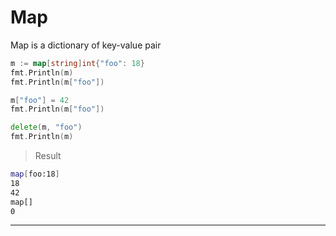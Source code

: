 # Map

Map is a dictionary of key-value pair

```go
m := map[string]int{"foo": 18}
fmt.Println(m)
fmt.Println(m["foo"])

m["foo"] = 42
fmt.Println(m["foo"])

delete(m, "foo")
fmt.Println(m)
```

> Result

```sh
map[foo:18]
18
42
map[]
0
```

---
